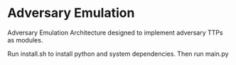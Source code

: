 # Adversary Emulation
Adversary Emulation Architecture designed to implement adversary TTPs as modules.

Run install.sh to install python and system dependencies. Then run main.py
